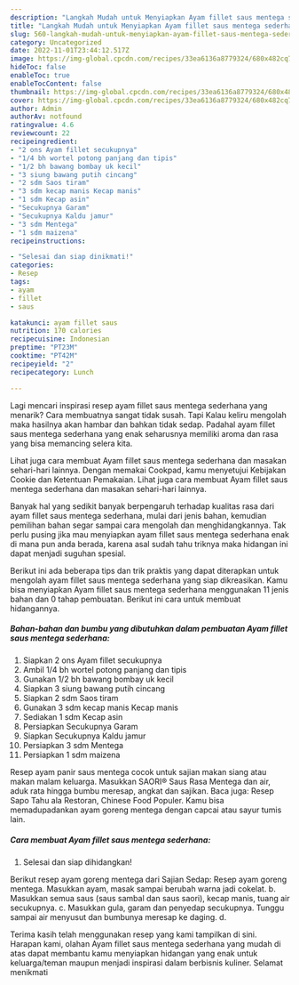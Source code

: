 ```yaml
---
description: "Langkah Mudah untuk Menyiapkan Ayam fillet saus mentega sederhana Menu Buka Puas"
title: "Langkah Mudah untuk Menyiapkan Ayam fillet saus mentega sederhana Menu Buka Puas"
slug: 560-langkah-mudah-untuk-menyiapkan-ayam-fillet-saus-mentega-sederhana-menu-buka-puas
category: Uncategorized
date: 2022-11-01T23:44:12.517Z
image: https://img-global.cpcdn.com/recipes/33ea6136a8779324/680x482cq70/ayam-fillet-saus-mentega-sederhana-foto-resep-utama.jpg
hideToc: false
enableToc: true
enableTocContent: false
thumbnail: https://img-global.cpcdn.com/recipes/33ea6136a8779324/680x482cq70/ayam-fillet-saus-mentega-sederhana-foto-resep-utama.jpg
cover: https://img-global.cpcdn.com/recipes/33ea6136a8779324/680x482cq70/ayam-fillet-saus-mentega-sederhana-foto-resep-utama.jpg
author: Admin
authorAv: notfound
ratingvalue: 4.6
reviewcount: 22
recipeingredient:
- "2 ons Ayam fillet secukupnya"
- "1/4 bh wortel potong panjang dan tipis"
- "1/2 bh bawang bombay uk kecil"
- "3 siung bawang putih cincang"
- "2 sdm Saos tiram"
- "3 sdm kecap manis Kecap manis"
- "1 sdm Kecap asin"
- "Secukupnya Garam"
- "Secukupnya Kaldu jamur"
- "3 sdm Mentega"
- "1 sdm maizena"
recipeinstructions:

- "Selesai dan siap dinikmati!"
categories:
- Resep
tags:
- ayam
- fillet
- saus

katakunci: ayam fillet saus 
nutrition: 170 calories
recipecuisine: Indonesian
preptime: "PT23M"
cooktime: "PT42M"
recipeyield: "2"
recipecategory: Lunch

---
```



Lagi mencari inspirasi resep ayam fillet saus mentega sederhana yang menarik? Cara membuatnya sangat tidak susah. Tapi Kalau keliru mengolah maka hasilnya akan hambar dan bahkan tidak sedap. Padahal ayam fillet saus mentega sederhana yang enak seharusnya memiliki aroma dan rasa yang bisa memancing selera kita.


Lihat juga cara membuat Ayam fillet saus mentega sederhana dan masakan sehari-hari lainnya. Dengan memakai Cookpad, kamu menyetujui Kebijakan Cookie dan Ketentuan Pemakaian. Lihat juga cara membuat Ayam fillet saus mentega sederhana dan masakan sehari-hari lainnya.

Banyak hal yang sedikit banyak berpengaruh terhadap kualitas rasa dari ayam fillet saus mentega sederhana, mulai dari jenis bahan, kemudian pemilihan bahan segar sampai cara mengolah dan menghidangkannya. Tak perlu pusing jika mau menyiapkan ayam fillet saus mentega sederhana enak di mana pun anda berada, karena asal sudah tahu triknya maka hidangan ini dapat menjadi suguhan spesial.


Berikut ini ada beberapa tips dan trik praktis yang dapat diterapkan untuk mengolah ayam fillet saus mentega sederhana yang siap dikreasikan. Kamu bisa menyiapkan Ayam fillet saus mentega sederhana menggunakan 11 jenis bahan dan 0 tahap pembuatan. Berikut ini cara untuk membuat hidangannya.

<!--inarticleads1-->

##### Bahan-bahan dan bumbu yang dibutuhkan dalam pembuatan Ayam fillet saus mentega sederhana:

1. Siapkan 2 ons Ayam fillet secukupnya
1. Ambil 1/4 bh wortel potong panjang dan tipis
1. Gunakan 1/2 bh bawang bombay uk kecil
1. Siapkan 3 siung bawang putih cincang
1. Siapkan 2 sdm Saos tiram
1. Gunakan 3 sdm kecap manis Kecap manis
1. Sediakan 1 sdm Kecap asin
1. Persiapkan Secukupnya Garam
1. Siapkan Secukupnya Kaldu jamur
1. Persiapkan 3 sdm Mentega
1. Persiapkan 1 sdm maizena


Resep ayam panir saus mentega cocok untuk sajian makan siang atau makan malam keluarga. Masukkan SAORI® Saus Rasa Mentega dan air, aduk rata hingga bumbu meresap, angkat dan sajikan. Baca juga: Resep Sapo Tahu ala Restoran, Chinese Food Populer. Kamu bisa memadupadankan ayam goreng mentega dengan capcai atau sayur tumis lain. 

<!--inarticleads2-->

##### Cara membuat Ayam fillet saus mentega sederhana:


1. Selesai dan siap dihidangkan!

Berikut resep ayam goreng mentega dari Sajian Sedap: Resep ayam goreng mentega. Masukkan ayam, masak sampai berubah warna jadi cokelat. b. Masukkan semua saus (saus sambal dan saus saori), kecap manis, tuang air secukupnya. c. Masukkan gula, garam dan penyedap secukupnya. Tunggu sampai air menyusut dan bumbunya meresap ke daging. d. 

Terima kasih telah menggunakan resep yang kami tampilkan di sini. Harapan kami, olahan Ayam fillet saus mentega sederhana yang mudah di atas dapat membantu kamu menyiapkan hidangan yang enak untuk keluarga/teman maupun menjadi inspirasi dalam berbisnis kuliner. Selamat menikmati
